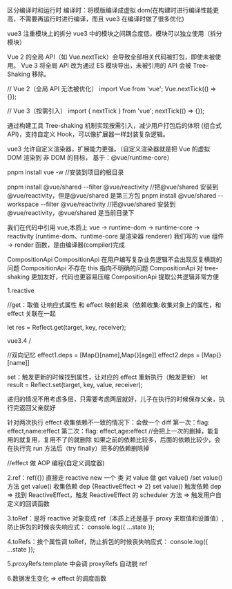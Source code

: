 区分编译时和运行时
编译时：将模版编译成虚拟 dom(在构建时进行编译性能更高，不需要再运行时进行编译，而且 vue3 在编译时做了很多优化)

vue3 注重模块上的拆分 vue3 中的模块之间耦合度低，模块可以独立使用（拆分模块）

Vue 2 的全局 API（如 Vue.nextTick）会导致全部相关代码被打包，即使未被使用。
Vue 3 将全局 API 改为通过 ES 模块导出，未被引用的 API 会被 Tree-Shaking 移除。

// Vue 2（全局 API 无法被优化）
import Vue from 'vue';
Vue.nextTick(() => {});

// Vue 3（按需引入）
import { nextTick } from 'vue';
nextTick(() => {});

通过构建工具 Tree-shaking 机制实现按需引入，减少用户打包后的体积 (组合式 API)，支持自定义 Hook，可以像扩展器一样封装复杂逻辑。

vue3 允许自定义渲染器，扩展能力更强。（自定义渲染器就是把 Vue 的虚拟 DOM 渲染到 非 DOM 的目标， 基于：@vue/runtime-core）

pnpm install vue -w //安装到项目的根目录

pnpm install @vue/shared --filter @vue/reactivity //把@vue/shared 安装到@vue/reactivity，但是@vue/shared 是第三方包
pnpm install @vue/shared --workspace --filter @vue/reactivity //把@vue/shared 安装到@vue/reactivity，@vue/shared 是当前目录下

<!-- {
  "name": "@vue/compiler-core",
  "version": "1.0.0",
  "module": "dist/compiler-core.esm-bundler.js",   //通过import引入的方式 找dist/compiler-core.esm-bundler.js
  "unpkg": "dist/compiler-core.global.js",  //直接在浏览器里使用 window.的方式
  "buildOptions": {
    "name": "VueCompilerCore",
    "formats": [
      "esm-bundler",   //通过import引入的方式，打包到一起的 通过 import { xxx } from 'vue' 导入，并由打包工具做 Tree-shaking。
      "esm-browser",  //通过import引入的方式，浏览器环境,无需打包工具，适合 CDN 或小型项目。
      "cjs",   //commonjs
      "global"  //window直接在浏览器里使用 window.的方式
    ]
  },
  "dependencies": {
    "@vue/shared": "workspace:*"
  }
} -->

我们在代码中引用 vue,本质上 vue -> runtime-dom -> runtime-core -> reactivity (runtime-dom、runtime-core 是渲染器 renderer)
我们写的 vue 组件 -> render 函数，是由编译器(compiler)完成

CompositionApi
CompositionApi 在用户编写复杂业务逻辑不会出现反复横跳的问题
CompositionApi 不存在 this 指向不明确的问题
CompositionApi 对 tree-shaking 更加友好，代码也更容易压缩
CompositionApi 提取公共逻辑非常方便

1.reactive

//get：取值 让响应式属性 和 effect 映射起来（依赖收集:收集对象上的属性，和 effect 关联在一起

let res = Reflect.get(target, key, receiver);

vue3.4 /

<!-- 搞一个weakMap，防止内存泄漏
{
  {name:'jw',age:30}:{
    name:{effect1,effect2},
    age:{effect1}
  }
} -->

//双向记忆
effect1.deps = [Map{}[name],Map{}[age]]
effect2.deps = [Map{}[name]]

set：触发更新的时候找到属性，让对应的 effect 重新执行（触发更新）
let result = Reflect.set(target, key, value, receiver);

<!-- effect(() => {
TODO:一个 effect 回调函数对应一个 ReactiveEffect，通过一个变量activeEffect，对象中属性key1,key2
}) -->

递归的情况不用考虑多层，只需要考虑两层就好，儿子在执行的时候保存父亲，执行完返回父亲就好

<!-- effect(() => {
      console.log(state.name)
      effect(() => {
        console.log(state.name)
      })
      console.log(state.age)
    }) -->

针对两次执行 effect 收集依赖不一致的情况下：会做一个 diff
第一次：flag: effect,name:effect
第二次：flag: effect,age:effect
//会把上一次的删掉，能复用的就复用，复用不了的就删除
如果之前的依赖比较多，后面的依赖比较少，会在执行完 run 方法后（try finally）把多的依赖删除掉

<!-- effect(() => {
  app.innerHTML = state.flag ? state.name : state.age;
}) -->

<!-- setTimeout(() => {
  state.flag = false;
}, 1000); -->

//effect 做 AOP 编程(自定义调度器)

 <!-- let runner = effect(
        () => {
          app.innerHTML = state.flag ? state.name : state.age;
        },
        {
          //state.flag改变会触发scheduler的执行
          scheduler: () => {
            console.log("数据更新了，不重新渲染，走自己的逻辑"); //AOP、批处理（更新两次，只调一次）
            //runner就是执行effect的第一个参数（用户自定义的回调函数）
            runner();//fn执行一次
          },
        }
      ); -->

2.ref：ref({}) 直接走 reactive
new 一个 类 对 value 做 get value() /set value()方法
get value() 收集依赖 dep {ReactiveEffect => 2}
set value() 触发依赖 dep => 找到 ReactiveEffect，触发 ReactiveEffect 的 scheduler 方法 => 触发用户自定义的回调函数

<!-- class RefImpl {
      public __v_isRef = true; //ref标识
      public _value; //用来保存ref的值
      public dep; //用于收集对应的effect
      constructor(public rawValue) {
        this._value = toReactive(rawValue);
      }
      get value() {
        //收集依赖(effect)
        trackRefValue(this);
        return this._value;
      }

      set value(newValue) {
        //触发依赖(effect)
        if (newValue !== this.rawValue) {
          this.rawValue = newValue;
          this._value = newValue;
          triggerRefValue(this);
        }
      }
} -->

3.toRef：是将 reactive 对象变成 ref（本质上还是基于 proxy 来取值和设置值）,防止拆包的时候丧失响应式： console.log({ ...state });

<!-- class ObjectRefImpl {
      public __v_isRef = true; //增加ref标识
      constructor(public _object, public _key) {}

      get value() {
        return this._object[this._key];
      }

      set value(newValue) {
        this._object[this._key] = newValue;
      }
    } -->

4.toRefs：挨个属性调 toRef，防止拆包的时候丧失响应式： console.log({ ...state });

5.proxyRefs:template 中会调 proxyRefs 自动脱 ref

<!-- export function proxyRefs(objectWithRef) {
      return new Proxy(objectWithRef, {
        get(target, key, receiver) {
          let r = Reflect.get(target, key, receiver);
          return r.__v_isRef ? r.value : r; //自动脱ref
        },
        set(target, key, value, receiver) {
          const oldValue = target[key];

          if (oldValue.__v_isRef) {
            oldValue.value = value; //如果老值是ref,需要给ref赋值
            return true;
          }
          return Reflect.set(target, key, value, receiver);
        },
      });
    } -->

6.数据发生变化 => effect 的调度函数
